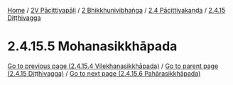 
[Home](/) / [2V Pācittiyapāḷi](../../../../2V.md) / [2 Bhikkhunivibhaṅga](../../../2.md) / [2.4 Pācittiyakaṇḍa](../../2.4.md) / [2.4.15 Diṭṭhivagga](../2.4.15.md)

# 2.4.15.5 Mohanasikkhāpada

[Go to previous page (2.4.15.4 Vilekhanasikkhāpada)](2.4.15.4.md) / [Go to parent page (2.4.15 Diṭṭhivagga)](../2.4.15.md) / [Go to next page (2.4.15.6 Pahārasikkhāpada)](2.4.15.6.md)


